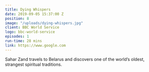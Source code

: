 ```yaml
---
title: Dying Whispers
date: 2019-09-05 15:37:00 Z
position: 8
image: "/uploads/dying-whispers.jpg"
client: BBC World Service
logo: bbc-world-service
episodes: 1
run-time: 28 mins
link: https://www.google.com
---
```


Sahar Zand travels to Belarus and discovers one of the world’s oldest, strangest spiritual traditions.